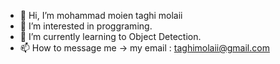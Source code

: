 - 👋 Hi, I’m mohammad moien taghi molaii
- 👀 I’m interested in proggraming.
- 🌱 I’m currently learning to Object Detection.
- 📫 How to message me -> my email : taghimolaii@gmail.com
